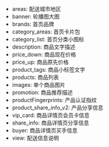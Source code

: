 - areas: 配送城市地区
- banner: 轮播图大图
- brands: 首页品牌
- category_areas: 首页卡片包
- category_list: 首页分类小图标
- description: 商品文字描述
- price_down: 商品现在价格
- price_up: 商品原先价格
- product_tags: 商品小标签文字
- products: 商品列表
- images: 单个商品图片
- promotion: 商品推荐描述
- productFingerprints: 产品认证指纹
- product_share_info_v2: 产品分享信息
- vip_card: 商品详情页会员卡信息
- share_info: 商品详情页分享信息
- buyer: 商品详情页买手信息
- view: 配送信息说明
